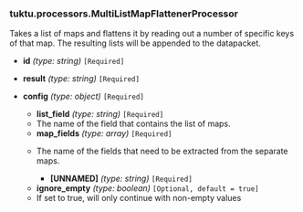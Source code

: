 ### tuktu.processors.MultiListMapFlattenerProcessor
Takes a list of maps and flattens it by reading out a number of specific keys of that map. The resulting lists will be appended to the datapacket.

  * **id** *(type: string)* `[Required]`

  * **result** *(type: string)* `[Required]`

  * **config** *(type: object)* `[Required]`

    * **list_field** *(type: string)* `[Required]`
    - The name of the field that contains the list of maps.

    * **map_fields** *(type: array)* `[Required]`
    - The name of the fields that need to be extracted from the separate maps.

      * **[UNNAMED]** *(type: string)* `[Required]`

    * **ignore_empty** *(type: boolean)* `[Optional, default = true]`
    - If set to true, will only continue with non-empty values

